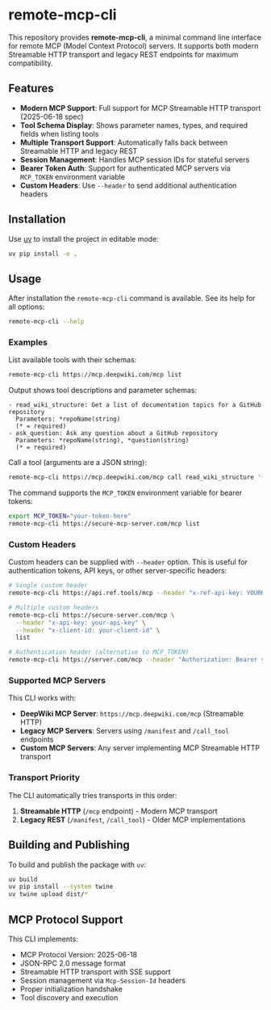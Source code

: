 # remote-mcp-cli

This repository provides **remote-mcp-cli**, a minimal command line interface for
remote MCP (Model Context Protocol) servers. It supports both modern Streamable HTTP
transport and legacy REST endpoints for maximum compatibility.

## Features

- **Modern MCP Support**: Full support for MCP Streamable HTTP transport (2025-06-18 spec)
- **Tool Schema Display**: Shows parameter names, types, and required fields when listing tools
- **Multiple Transport Support**: Automatically falls back between Streamable HTTP and legacy REST
- **Session Management**: Handles MCP session IDs for stateful servers
- **Bearer Token Auth**: Support for authenticated MCP servers via `MCP_TOKEN` environment variable
- **Custom Headers**: Use `--header` to send additional authentication headers

## Installation

Use [uv](https://github.com/astral-sh/uv) to install the project in editable
mode:

```bash
uv pip install -e .
```

## Usage

After installation the `remote-mcp-cli` command is available. See its help for all
options:

```bash
remote-mcp-cli --help
```

### Examples

List available tools with their schemas:

```bash
remote-mcp-cli https://mcp.deepwiki.com/mcp list
```

Output shows tool descriptions and parameter schemas:
```
- read_wiki_structure: Get a list of documentation topics for a GitHub repository
  Parameters: *repoName(string)
  (* = required)
- ask_question: Ask any question about a GitHub repository
  Parameters: *repoName(string), *question(string)
  (* = required)
```

Call a tool (arguments are a JSON string):

```bash
remote-mcp-cli https://mcp.deepwiki.com/mcp call read_wiki_structure '{"repoName":"openai/openai-python"}'
```

The command supports the `MCP_TOKEN` environment variable for bearer tokens:

```bash
export MCP_TOKEN="your-token-here"
remote-mcp-cli https://secure-mcp-server.com/mcp list
```

### Custom Headers

Custom headers can be supplied with `--header` option. This is useful for authentication tokens, API keys, or other server-specific headers:

```bash
# Single custom header
remote-mcp-cli https://api.ref.tools/mcp --header "x-ref-api-key: YOURKEY" list

# Multiple custom headers
remote-mcp-cli https://secure-server.com/mcp \
  --header "x-api-key: your-api-key" \
  --header "x-client-id: your-client-id" \
  list

# Authentication header (alternative to MCP_TOKEN)
remote-mcp-cli https://server.com/mcp --header "Authorization: Bearer your-token" list
```

### Supported MCP Servers

This CLI works with:
- **DeepWiki MCP Server**: `https://mcp.deepwiki.com/mcp` (Streamable HTTP)
- **Legacy MCP Servers**: Servers using `/manifest` and `/call_tool` endpoints
- **Custom MCP Servers**: Any server implementing MCP Streamable HTTP transport

### Transport Priority

The CLI automatically tries transports in this order:
1. **Streamable HTTP** (`/mcp` endpoint) - Modern MCP transport
2. **Legacy REST** (`/manifest`, `/call_tool`) - Older MCP implementations

## Building and Publishing

To build and publish the package with `uv`:

```bash
uv build
uv pip install --system twine
uv twine upload dist/*
```

## MCP Protocol Support

This CLI implements:
- MCP Protocol Version: 2025-06-18
- JSON-RPC 2.0 message format
- Streamable HTTP transport with SSE support
- Session management via `Mcp-Session-Id` headers
- Proper initialization handshake
- Tool discovery and execution
